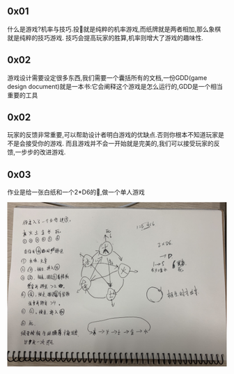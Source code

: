 ## 0x01
什么是游戏?机率与技巧.投🎲️就是纯粹的机率游戏,而纸牌就是两者相加,那么象棋就是纯粹的技巧游戏.
技巧会提高玩家的胜算,机率则增大了游戏的趣味性.

## 0x02
游戏设计需要设定很多东西,我们需要一个囊括所有的文档,一份GDD(game design document)就是一本书:它会阐释这个游戏是怎么运行的,GDD是一个相当重要的工具


## 0x02
玩家的反馈非常重要,可以帮助设计者明白游戏的优缺点.否则你根本不知道玩家是不是会接受你的游戏.
而且游戏并不会一开始就是完美的,我们可以接受玩家的反馈,一步步的改进游戏.

## 0x03
作业是给一张白纸和一个2*D6的🎲️,做一个单人游戏

<img src="pic_1.jpg" width="1024" hspace="0px" align="left" >
